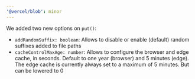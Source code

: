 ```yaml
---
'@vercel/blob': minor
---
```


We added two new options on `put()`:

- `addRandomSuffix: boolean`: Allows to disable or enable (default) random
  suffixes added to file paths
- `cacheControlMaxAge: number`: Allows to configure the browser and edge cache,
  in seconds. Default to one year (browser) and 5 minutes (edge). The edge cache
  is currently always set to a maximum of 5 minutes. But can be lowered to 0
